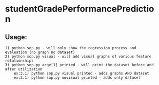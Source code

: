 # studentGradePerformancePrediction

Usage:
-
    1) python sop.py - will only show the regression process and evaluation (no graph no dataset)
    2) python sop.py visual - will add visual graphs of various feature relationships
    3) python sop.py argv[1] printed - will print the dataset before and after utilization
        ex:3.1) python sop.py visual printed - adds graphs AND dataset
        ex:3.1) python sop.py novisual printed - adds only dataset
